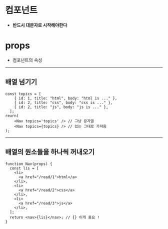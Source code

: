 # 컴포넌트

- **반드시 대문자로 시작해야한다**

# props

- 컴포넌트의 속성

---

## 배열 넘기기

```
const topics = [
    { id: 1, title: "html", body: "html is ..." },
    { id: 2, title: "css", body: "css is ..." },
    { id: 2, title: "js", body: "js is ..." },
  ];
reurn(
    <Nav topics='topics' /> // 그냥 문자열
    <Nav topics={topics} /> // 있는 그대로 가져옴
);
```

---

## 배열의 원소들을 하나씩 꺼내오기

```
function Nav(props) {
  const lis = [
    <li>
      <a href="/read/1">html</a>
    </li>,
    <li>
      <a href="/read/2">css</a>
    </li>,
    <li>
      <a href="/read/3">js</a>
    </li>,
  ];
  return <nav>{lis}</nav>; // {} 이게 중요 !
}
```
